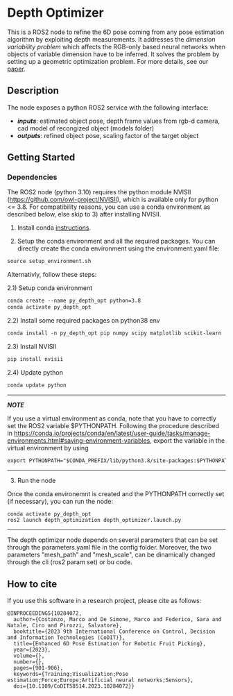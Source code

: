 # Depth Optimizer
This is a ROS2 node to refine the 6D pose coming from any pose estimation algorithm by exploiting depth measurements. It addresses the _dimension variability problem_ which affects the RGB-only based neural networks when objects of variable dimension have to be inferred. It solves the problem by setting up a geometric optimization problem. For more details, see our [paper](https://arxiv.org/abs/2305.15856).

## Description
The node exposes a python ROS2 service with the following interface:  
* ***inputs***: estimated object pose, depth frame values from rgb-d camera, cad model of recongized object (models folder)
* ***outputs***: refined object pose, scaling factor of the target object

## Getting Started

### Dependencies
The ROS2 node (python 3.10) requires the python module NVISII (https://github.com/owl-project/NVISII), which is available only for python <= 3.8. For compatibility reasons, you can use a conda environment as described below, else skip to 3) after installing NVISII.

1) Install conda [instructions](https://docs.conda.io/projects/conda/en/latest/user-guide/install/linux.html).

2) Setup the conda environment and all the required packages. 
You can directly create the conda environment using the environment.yaml file:
  ```diff
  source setup_environment.sh
  ```
Alternativly, follow these steps:

2.1) Setup conda environment 
```diff
conda create --name py_depth_opt python=3.8
conda activate py_depth_opt
```

2.2) Install some required packages on python38 env
```diff
conda install -n py_depth_opt pip numpy scipy matplotlib scikit-learn
```

2.3) Install NVISII
```diff
pip install nvisii
```

2.4) Update python
```diff
conda update python
```


---
***NOTE***

If you use a virtual environment as conda, note that you have to correctly set the ROS2 variable $PYTHONPATH. Following the procedure described in https://conda.io/projects/conda/en/latest/user-guide/tasks/manage-environments.html#saving-environment-variables, export the variable in the virtual environment by using
```diff
export PYTHONPATH="$CONDA_PREFIX/lib/python3.8/site-packages:$PYTHONPATH"
```

---

3) Run the node

Once the conda environemnt is created and the PYTHONPATH correctly set (if necessary), you can run the node:
```diff
conda activate py_depth_opt
ros2 launch depth_optimization depth_optimizer.launch.py 
```

---
The depth optimizer node depends on several parameters that can be set through the parameters.yaml file in the config folder. Moreover, the two parameters "mesh_path" and "mesh_scale", can be dinamically changed through the cli (ros2 param set) or bu code. 

## How to cite 

If you use this software in a research project, please cite as follows:
```
@INPROCEEDINGS{10284072,
  author={Costanzo, Marco and De Simone, Marco and Federico, Sara and Natale, Ciro and Pirozzi, Salvatore},
  booktitle={2023 9th International Conference on Control, Decision and Information Technologies (CoDIT)}, 
  title={Enhanced 6D Pose Estimation for Robotic Fruit Picking}, 
  year={2023},
  volume={},
  number={},
  pages={901-906},
  keywords={Training;Visualization;Pose estimation;Force;Europe;Artificial neural networks;Sensors},
  doi={10.1109/CoDIT58514.2023.10284072}}

```









